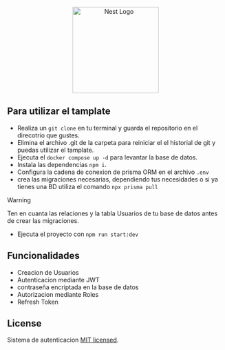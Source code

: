 <p align="center">
  <a href="http://nestjs.com/" target="blank"><img src="https://nestjs.com/img/logo-small.svg" width="200" alt="Nest Logo" /></a>
</p>

[circleci-image]: https://img.shields.io/circleci/build/github/nestjs/nest/master?token=abc123def456
[circleci-url]: https://circleci.com/gh/nestjs/nest

## Para utilizar el tamplate

- Realiza un `git clone` en tu terminal y guarda el repositorio en el direcotrio que gustes.
- Elimina el archivo .git de la carpeta para reiniciar el el historial de git y puedas utilizar el tamplate.
- Ejecuta el `docker compose up -d` para levantar la base de datos.
- Instala las dependencias `npm i`.
- Configura la cadena de conexion de prisma ORM en el archivo `.env`
- crea las migraciones necesarias, dependiendo tus necesidades o si ya tienes una BD utiliza el comando `npx prisma pull`

> [!WARNING]  
> Ten en cuanta las relaciones y la tabla Usuarios de tu base de datos antes de crear las migraciones.

- Ejecuta el proyecto con `npm run start:dev`


## Funcionalidades

- Creacion de Usuarios
- Autenticacion mediante JWT
- contraseña encriptada en la base de datos
- Autorizacion mediante Roles
- Refresh Token

## License

Sistema de autenticacion [MIT licensed](LICENSE).
